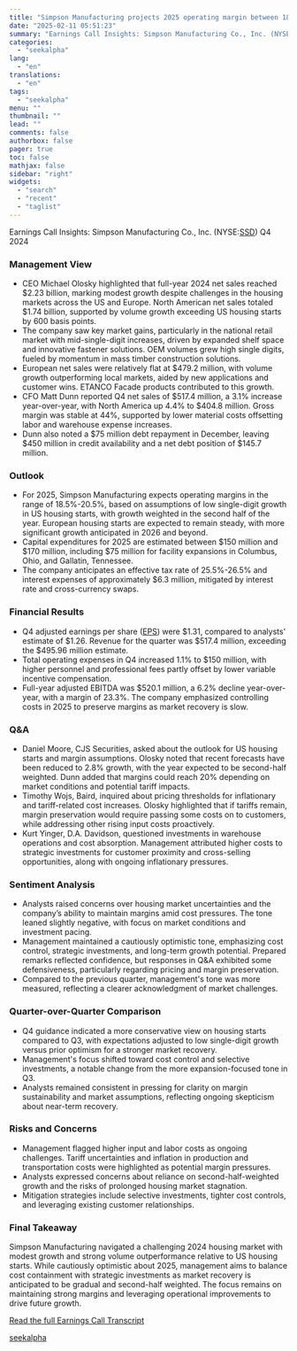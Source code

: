 ```yaml
---
title: "Simpson Manufacturing projects 2025 operating margin between 18.5%-20.5% amid cautious investments"
date: "2025-02-11 05:51:23"
summary: "Earnings Call Insights: Simpson Manufacturing Co., Inc. (NYSE:SSD) Q4 2024 Management View CEO Michael Olosky highlighted that full-year 2024 net sales reached $2.23 billion, marking modest growth despite challenges in the housing markets across the US and Europe. North American net sales totaled $1.74 billion, supported by volume growth exceeding..."
categories:
  - "seekalpha"
lang:
  - "en"
translations:
  - "en"
tags:
  - "seekalpha"
menu: ""
thumbnail: ""
lead: ""
comments: false
authorbox: false
pager: true
toc: false
mathjax: false
sidebar: "right"
widgets:
  - "search"
  - "recent"
  - "taglist"
---
```


Earnings Call Insights: Simpson Manufacturing Co., Inc. (NYSE:[SSD](https://seekingalpha.com/symbol/SSD "Simpson Manufacturing Co., Inc.")) Q4 2024

### Management View

* CEO Michael Olosky highlighted that full-year 2024 net sales reached $2.23 billion, marking modest growth despite challenges in the housing markets across the US and Europe. North American net sales totaled $1.74 billion, supported by volume growth exceeding US housing starts by 600 basis points.
* The company saw key market gains, particularly in the national retail market with mid-single-digit increases, driven by expanded shelf space and innovative fastener solutions. OEM volumes grew high single digits, fueled by momentum in mass timber construction solutions.
* European net sales were relatively flat at $479.2 million, with volume growth outperforming local markets, aided by new applications and customer wins. ETANCO Facade products contributed to this growth.
* CFO Matt Dunn reported Q4 net sales of $517.4 million, a 3.1% increase year-over-year, with North America up 4.4% to $404.8 million. Gross margin was stable at 44%, supported by lower material costs offsetting labor and warehouse expense increases.
* Dunn also noted a $75 million debt repayment in December, leaving $450 million in credit availability and a net debt position of $145.7 million.

### Outlook

* For 2025, Simpson Manufacturing expects operating margins in the range of 18.5%-20.5%, based on assumptions of low single-digit growth in US housing starts, with growth weighted in the second half of the year. European housing starts are expected to remain steady, with more significant growth anticipated in 2026 and beyond.
* Capital expenditures for 2025 are estimated between $150 million and $170 million, including $75 million for facility expansions in Columbus, Ohio, and Gallatin, Tennessee.
* The company anticipates an effective tax rate of 25.5%-26.5% and interest expenses of approximately $6.3 million, mitigated by interest rate and cross-currency swaps.

### Financial Results

* Q4 adjusted earnings per share ([EPS](https://seekingalpha.com/symbol/EPS "WisdomTree U.S. LargeCap Fund")) were $1.31, compared to analysts' estimate of $1.26. Revenue for the quarter was $517.4 million, exceeding the $495.96 million estimate.
* Total operating expenses in Q4 increased 1.1% to $150 million, with higher personnel and professional fees partly offset by lower variable incentive compensation.
* Full-year adjusted EBITDA was $520.1 million, a 6.2% decline year-over-year, with a margin of 23.3%. The company emphasized controlling costs in 2025 to preserve margins as market recovery is slow.

### Q&A

* Daniel Moore, CJS Securities, asked about the outlook for US housing starts and margin assumptions. Olosky noted that recent forecasts have been reduced to 2.8% growth, with the year expected to be second-half weighted. Dunn added that margins could reach 20% depending on market conditions and potential tariff impacts.
* Timothy Wojs, Baird, inquired about pricing thresholds for inflationary and tariff-related cost increases. Olosky highlighted that if tariffs remain, margin preservation would require passing some costs on to customers, while addressing other rising input costs proactively.
* Kurt Yinger, D.A. Davidson, questioned investments in warehouse operations and cost absorption. Management attributed higher costs to strategic investments for customer proximity and cross-selling opportunities, along with ongoing inflationary pressures.

### Sentiment Analysis

* Analysts raised concerns over housing market uncertainties and the company’s ability to maintain margins amid cost pressures. The tone leaned slightly negative, with focus on market conditions and investment pacing.
* Management maintained a cautiously optimistic tone, emphasizing cost control, strategic investments, and long-term growth potential. Prepared remarks reflected confidence, but responses in Q&A exhibited some defensiveness, particularly regarding pricing and margin preservation.
* Compared to the previous quarter, management's tone was more measured, reflecting a clearer acknowledgment of market challenges.

### Quarter-over-Quarter Comparison

* Q4 guidance indicated a more conservative view on housing starts compared to Q3, with expectations adjusted to low single-digit growth versus prior optimism for a stronger market recovery.
* Management's focus shifted toward cost control and selective investments, a notable change from the more expansion-focused tone in Q3.
* Analysts remained consistent in pressing for clarity on margin sustainability and market assumptions, reflecting ongoing skepticism about near-term recovery.

### Risks and Concerns

* Management flagged higher input and labor costs as ongoing challenges. Tariff uncertainties and inflation in production and transportation costs were highlighted as potential margin pressures.
* Analysts expressed concerns about reliance on second-half-weighted growth and the risks of prolonged housing market stagnation.
* Mitigation strategies include selective investments, tighter cost controls, and leveraging existing customer relationships.

### Final Takeaway

Simpson Manufacturing navigated a challenging 2024 housing market with modest growth and strong volume outperformance relative to US housing starts. While cautiously optimistic about 2025, management aims to balance cost containment with strategic investments as market recovery is anticipated to be gradual and second-half weighted. The focus remains on maintaining strong margins and leveraging operational improvements to drive future growth.

[Read the full Earnings Call Transcript](https://seekingalpha.com/symbol/SSD/earnings/transcripts)

[seekalpha](https://seekingalpha.com/news/4405891-simpson-manufacturing-projects-2025-operating-margin-between-18_5-percentminus-20_5-percent)
